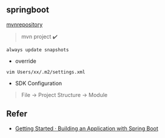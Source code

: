 

## springboot

[mvnrepository](http://mvnrepository.com/search?q=org.apache)

> mvn project :heavy_check_mark:
```
always update snapshots
```

* override
```
vim Users/xx/.m2/settings.xml

```

* SDK Configuration
> File -> Project Structure -> Module
> 

## Refer

* [Getting Started · Building an Application with Spring Boot](https://spring.io/guides/gs/spring-boot/#_learn_what_you_can_do_with_spring_boot)